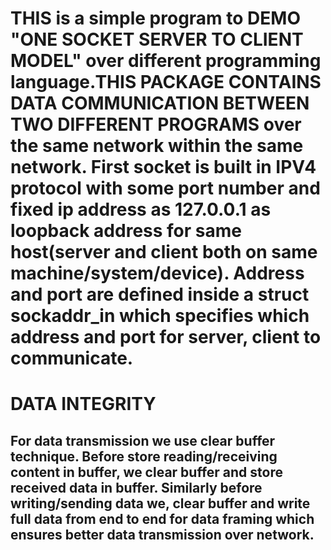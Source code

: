 # THIS is a simple program to DEMO "ONE SOCKET SERVER TO CLIENT MODEL" over different programming language.THIS PACKAGE CONTAINS DATA COMMUNICATION BETWEEN TWO DIFFERENT PROGRAMS over the same network within the same network. First socket is built in IPV4 protocol with some port number and fixed ip address as 127.0.0.1 as loopback address for same host(server and client both on same machine/system/device). Address and port are defined inside a struct sockaddr_in which specifies which address and port for server, client to communicate. 

# DATA INTEGRITY
## For data transmission we use clear buffer technique. Before store reading/receiving content in buffer, we clear buffer and store received data in buffer. Similarly before writing/sending data we, clear buffer and write full data from end to end for data framing which ensures better data transmission over network.